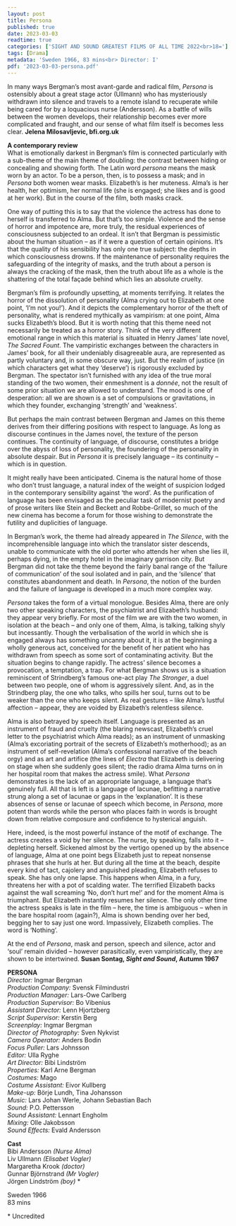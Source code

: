 ```yaml
---
layout: post
title: Persona
published: true
date: 2023-03-03
readtime: true
categories: ['SIGHT AND SOUND GREATEST FILMS OF ALL TIME 2022<br>18=']
tags: [Drama]
metadata: 'Sweden 1966, 83 mins<br> Director: I'
pdf: '2023-03-03-persona.pdf'
---
```


In many ways Bergman’s most avant-garde and radical film, _Persona_ is ostensibly about a great stage actor (Ullmann) who has mysteriously withdrawn into silence and travels to a remote island to recuperate while being cared for by a loquacious nurse (Andersson). As a battle of wills between the women develops, their relationship becomes ever more complicated and fraught, and our sense of what film itself is becomes less clear.
**Jelena Milosavljevic, bfi.org.uk**  

**A contemporary review**  
What is emotionally darkest in Bergman’s film is connected particularly with a sub-theme of the main theme of doubling: the contrast between hiding or concealing and showing forth. The Latin word _persona_ means the mask worn by an actor. To be a person, then, is to possess a mask; and in _Persona_ both women wear masks. Elizabeth’s is her muteness. Alma’s is her health, her optimism, her normal life (she is engaged; she likes and is good at her work). But in the course of the film, both masks crack.

One way of putting this is to say that the violence the actress has done to herself is transferred to Alma. But that’s too simple. Violence and the sense of horror and impotence are, more truly, the residual experiences of consciousness subjected to an ordeal. It isn’t that Bergman is pessimistic about the human situation – as if it were a question of certain opinions. It’s that the quality of his sensibility has only one true subject: the depths in which consciousness drowns. If the maintenance of personality requires the safeguarding of the integrity of masks, and the truth about a person is always the cracking of the mask, then the truth about life as a whole is the shattering of the total façade behind which lies an absolute cruelty.

Bergman’s film is profoundly upsetting, at moments terrifying. It relates the horror of the dissolution of personality (Alma crying out to Elizabeth at one point, ‘I’m not you!’). And it depicts the complementary horror of the theft of personality, what is rendered mythically as vampirism: at one point, Alma sucks Elizabeth’s blood. But it is worth noting that this theme need not necessarily be treated as a horror story. Think of the very different emotional range in which this material is situated in Henry James’ late novel, _The Sacred Fount_. The vampiristic exchanges between the characters in James’ book, for all their undeniably disagreeable aura, are represented as partly voluntary and, in some obscure way, just. But the realm of justice (in which characters get what they ‘deserve’) is rigorously excluded by Bergman. The spectator isn’t furnished with any idea of the true moral standing of the two women, their enmeshment is a _donnée_, not the result of some prior situation we are allowed to understand. The mood is one of desperation: all we are shown is a set of compulsions or gravitations, in which they founder, exchanging ‘strength’ and ‘weakness’.

But perhaps the main contrast between Bergman and James on this theme derives from their differing positions with respect to language. As long as discourse continues in the James novel, the texture of the person continues. The continuity of language, of discourse, constitutes a bridge over the abyss of loss of personality, the foundering of the personality in absolute despair. But in _Persona_ it is precisely language – its continuity – which is in question.

It might really have been anticipated. Cinema is the natural home of those who don’t trust language, a natural index of the weight of suspicion lodged in the contemporary sensibility against ‘the word’. As the purification of language has been envisaged as the peculiar task of modernist poetry and of prose writers like Stein and Beckett and Robbe-Grillet, so much of the new cinema has become a forum for those wishing to demonstrate the futility and duplicities of language.

In Bergman’s work, the theme had already appeared in _The Silence_, with the incomprehensible language into which the translator sister descends, unable to communicate with the old porter who attends her when she lies ill, perhaps dying, in the empty hotel in the imaginary garrison city. But Bergman did not take the theme beyond the fairly banal range of the ‘failure of communication’ of the soul isolated and in pain, and the ‘silence’ that constitutes abandonment and death. In _Persona_, the notion of the burden and the failure of language is developed in a much more complex way.

_Persona_ takes the form of a virtual monologue. Besides Alma, there are only two other speaking characters, the psychiatrist and Elizabeth’s husband: they appear very briefly. For most of the film we are with the two women, in isolation at the beach – and only one of them, Alma, is talking, talking shyly but incessantly. Though the verbalisation of the world in which she is engaged always has something uncanny about it, it is at the beginning a wholly generous act, conceived for the benefit of her patient who has withdrawn from speech as some sort of contaminating activity. But the situation begins to change rapidly. The actress’ silence becomes a provocation, a temptation, a trap. For what Bergman shows us is a situation reminiscent of Strindberg’s famous one-act play _The Stronger_, a duel between two people, one of whom is aggressively silent. And, as in the Strindberg play, the one who talks, who spills her soul, turns out to be weaker than the one who keeps silent. As real gestures – like Alma’s lustful affection – appear, they are voided by Elizabeth’s relentless silence.

Alma is also betrayed by speech itself. Language is presented as an instrument of fraud and cruelty (the blaring newscast, Elizabeth’s cruel letter to the psychiatrist which Alma reads); as an instrument of unmasking (Alma’s excoriating portrait of the secrets of Elizabeth’s motherhood); as an instrument of self-revelation (Alma’s confessional narrative of the beach orgy) and as art and artifice (the lines of _Electra_ that Elizabeth is delivering on stage when she suddenly goes silent; the radio drama Alma turns on in her hospital room that makes the actress smile). What _Persona_ demonstrates is the lack of an appropriate language, a language that’s genuinely full. All that is left is a language of lacunae, befitting a narrative strung along a set of lacunae or gaps in the ‘explanation’. It is these absences of sense or lacunae of speech which become, in _Persona_, more potent than words while the person who places faith in words is brought down from relative composure and confidence to hysterical anguish.

Here, indeed, is the most powerful instance of the motif of exchange. The actress creates a void by her silence. The nurse, by speaking, falls into it – depleting herself. Sickened almost by the vertigo opened up by the absence of language, Alma at one point begs Elizabeth just to repeat nonsense phrases that she hurls at her. But during all the time at the beach, despite every kind of tact, cajolery and anguished pleading, Elizabeth refuses to speak. She has only one lapse. This happens when Alma, in a fury, threatens her with a pot of scalding water. The terrified Elizabeth backs against the wall screaming ‘No, don’t hurt me!’ and for the moment Alma is triumphant. But Elizabeth instantly resumes her silence. The only other time the actress speaks is late in the film – here, the time is ambiguous – when in the bare hospital room (again?), Alma is shown bending over her bed, begging her to say just one word. Impassively, Elizabeth complies. The word is ‘Nothing’.

At the end of _Persona_, mask and person, speech and silence, actor and ‘soul’ remain divided – however parasitically, even vampiristically, they are shown to be intertwined.
**Susan Sontag, _Sight and Sound_, Autumn 1967**  

**PERSONA**  
_Director:_ Ingmar Bergman  
_Production Company:_ Svensk Filmindustri  
_Production Manager:_ Lars-Owe Carlberg  
_Production Supervisor:_ Bo Vibenius  
_Assistant Director:_ Lenn Hjortzberg  
_Script Supervisor:_ Kerstin Berg  
_Screenplay:_ Ingmar Bergman  
_Director of Photography:_ Sven Nykvist  
_Camera Operator:_ Anders Bodin  
_Focus Puller:_ Lars Johnsson  
_Editor:_ Ulla Ryghe  
_Art Director:_ Bibi Lindström  
_Properties:_ Karl Arne Bergman  
_Costumes:_ Mago  
_Costume Assistant:_ Eivor Kullberg  
_Make-up:_ Börje Lundh, Tina Johansson  
_Music:_ Lars Johan Werle, Johann Sebastian Bach  
_Sound:_ P.O. Pettersson  
_Sound Assistant:_ Lennart Engholm  
_Mixing:_ Olle Jakobsson  
_Sound Effects:_ Evald Andersson  

**Cast**  
Bibi Andersson _(Nurse Alma)_  
Liv Ullmann _(Elisabet Vogler)_  
Margaretha Krook _(doctor)_  
Gunnar Björnstrand _(Mr Vogler)_  
Jörgen Lindström _(boy)_ *  

Sweden 1966  
83 mins  

\* Uncredited
<!--stackedit_data:
eyJoaXN0b3J5IjpbMTE0NjUwMzQ3Ml19
-->